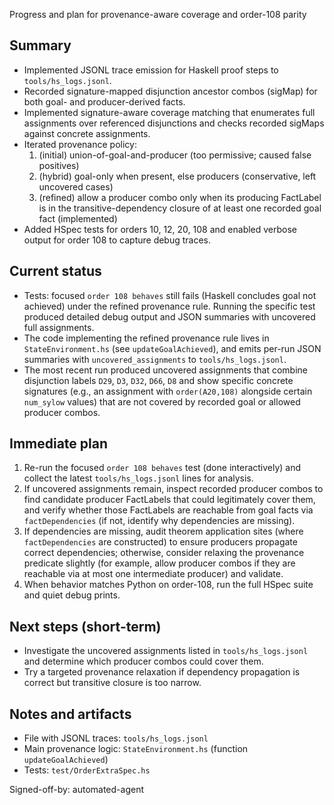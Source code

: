 Progress and plan for provenance-aware coverage and order-108 parity

Summary
-------
- Implemented JSONL trace emission for Haskell proof steps to `tools/hs_logs.jsonl`.
- Recorded signature-mapped disjunction ancestor combos (sigMap) for both goal- and producer-derived facts.
- Implemented signature-aware coverage matching that enumerates full assignments over referenced disjunctions and checks recorded sigMaps against concrete assignments.
- Iterated provenance policy:
  1. (initial) union-of-goal-and-producer (too permissive; caused false positives)
  2. (hybrid) goal-only when present, else producers (conservative, left uncovered cases)
  3. (refined) allow a producer combo only when its producing FactLabel is in the transitive-dependency closure of at least one recorded goal fact (implemented)
- Added HSpec tests for orders 10, 12, 20, 108 and enabled verbose output for order 108 to capture debug traces.

Current status
--------------
- Tests: focused `order 108 behaves` still fails (Haskell concludes goal not achieved) under the refined provenance rule. Running the specific test produced detailed debug output and JSON summaries with uncovered full assignments.
- The code implementing the refined provenance rule lives in `StateEnvironment.hs` (see `updateGoalAchieved`), and emits per-run JSON summaries with `uncovered_assignments` to `tools/hs_logs.jsonl`.
- The most recent run produced uncovered assignments that combine disjunction labels `D29`, `D3`, `D32`, `D66`, `D8` and show specific concrete signatures (e.g., an assignment with `order(A20,108)` alongside certain `num_sylow` values) that are not covered by recorded goal or allowed producer combos.

Immediate plan
--------------
1. Re-run the focused `order 108 behaves` test (done interactively) and collect the latest `tools/hs_logs.jsonl` lines for analysis.
2. If uncovered assignments remain, inspect recorded producer combos to find candidate producer FactLabels that could legitimately cover them, and verify whether those FactLabels are reachable from goal facts via `factDependencies` (if not, identify why dependencies are missing).
3. If dependencies are missing, audit theorem application sites (where `factDependencies` are constructed) to ensure producers propagate correct dependencies; otherwise, consider relaxing the provenance predicate slightly (for example, allow producer combos if they are reachable via at most one intermediate producer) and validate.
4. When behavior matches Python on order-108, run the full HSpec suite and quiet debug prints.

Next steps (short-term)
-----------------------
- Investigate the uncovered assignments listed in `tools/hs_logs.jsonl` and determine which producer combos could cover them.
- Try a targeted provenance relaxation if dependency propagation is correct but transitive closure is too narrow.

Notes and artifacts
-------------------
- File with JSONL traces: `tools/hs_logs.jsonl`
- Main provenance logic: `StateEnvironment.hs` (function `updateGoalAchieved`)
- Tests: `test/OrderExtraSpec.hs`

Signed-off-by: automated-agent

